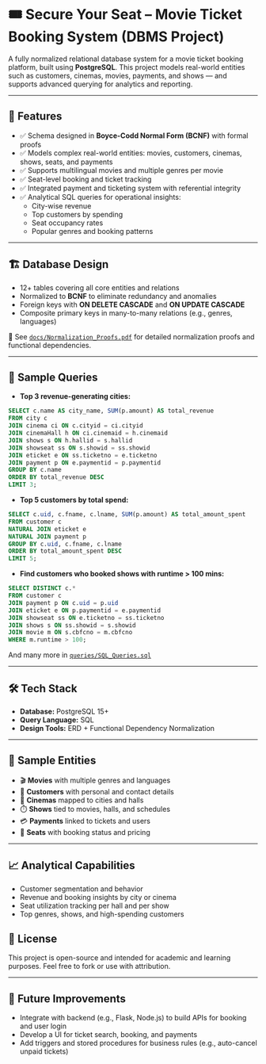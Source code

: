 # 🎟️ Secure Your Seat – Movie Ticket Booking System (DBMS Project)

A fully normalized relational database system for a movie ticket booking platform, built using **PostgreSQL**. This project models real-world entities such as customers, cinemas, movies, payments, and shows — and supports advanced querying for analytics and reporting.

---

## 📌 Features

- ✅ Schema designed in **Boyce-Codd Normal Form (BCNF)** with formal proofs
- ✅ Models complex real-world entities: movies, customers, cinemas, shows, seats, and payments
- ✅ Supports multilingual movies and multiple genres per movie
- ✅ Seat-level booking and ticket tracking
- ✅ Integrated payment and ticketing system with referential integrity
- ✅ Analytical SQL queries for operational insights:
  - City-wise revenue
  - Top customers by spending
  - Seat occupancy rates
  - Popular genres and booking patterns

---

## 🏗️ Database Design

- 12+ tables covering all core entities and relations
- Normalized to **BCNF** to eliminate redundancy and anomalies
- Foreign keys with **ON DELETE CASCADE** and **ON UPDATE CASCADE**
- Composite primary keys in many-to-many relations (e.g., genres, languages)

📄 See [`docs/Normalization_Proofs.pdf`](docs/Normalization_Proofs.pdf) for detailed normalization proofs and functional dependencies.

---

## 🧠 Sample Queries

- **Top 3 revenue-generating cities:**
```sql
SELECT c.name AS city_name, SUM(p.amount) AS total_revenue
FROM city c
JOIN cinema ci ON c.cityid = ci.cityid
JOIN cinemaHall h ON ci.cinemaid = h.cinemaid
JOIN shows s ON h.hallid = s.hallid
JOIN showseat ss ON s.showid = ss.showid
JOIN eticket e ON ss.ticketno = e.ticketno
JOIN payment p ON e.paymentid = p.paymentid
GROUP BY c.name
ORDER BY total_revenue DESC
LIMIT 3;
````

* **Top 5 customers by total spend:**

```sql
SELECT c.uid, c.fname, c.lname, SUM(p.amount) AS total_amount_spent
FROM customer c
NATURAL JOIN eticket e
NATURAL JOIN payment p
GROUP BY c.uid, c.fname, c.lname
ORDER BY total_amount_spent DESC
LIMIT 5;
```

* **Find customers who booked shows with runtime > 100 mins:**

```sql
SELECT DISTINCT c.*
FROM customer c
JOIN payment p ON c.uid = p.uid
JOIN eticket e ON p.paymentid = e.paymentid
JOIN showseat ss ON e.ticketno = ss.ticketno
JOIN shows s ON ss.showid = s.showid
JOIN movie m ON s.cbfcno = m.cbfcno
WHERE m.runtime > 100;
```

And many more in [`queries/SQL_Queries.sql`](queries/SQL_Queries.sql)

---

## 🛠️ Tech Stack

* **Database:** PostgreSQL 15+
* **Query Language:** SQL
* **Design Tools:** ERD + Functional Dependency Normalization

---

## 🧪 Sample Entities

* 🎬 **Movies** with multiple genres and languages
* 🧑 **Customers** with personal and contact details
* 🏢 **Cinemas** mapped to cities and halls
* ⏱️ **Shows** tied to movies, halls, and schedules
* 💳 **Payments** linked to tickets and users
* 💺 **Seats** with booking status and pricing

---

## 📈 Analytical Capabilities

* Customer segmentation and behavior
* Revenue and booking insights by city or cinema
* Seat utilization tracking per hall and per show
* Top genres, shows, and high-spending customers

## 📄 License

This project is open-source and intended for academic and learning purposes. Feel free to fork or use with attribution.

---

## 🚀 Future Improvements

* Integrate with backend (e.g., Flask, Node.js) to build APIs for booking and user login
* Develop a UI for ticket search, booking, and payments
* Add triggers and stored procedures for business rules (e.g., auto-cancel unpaid tickets)
